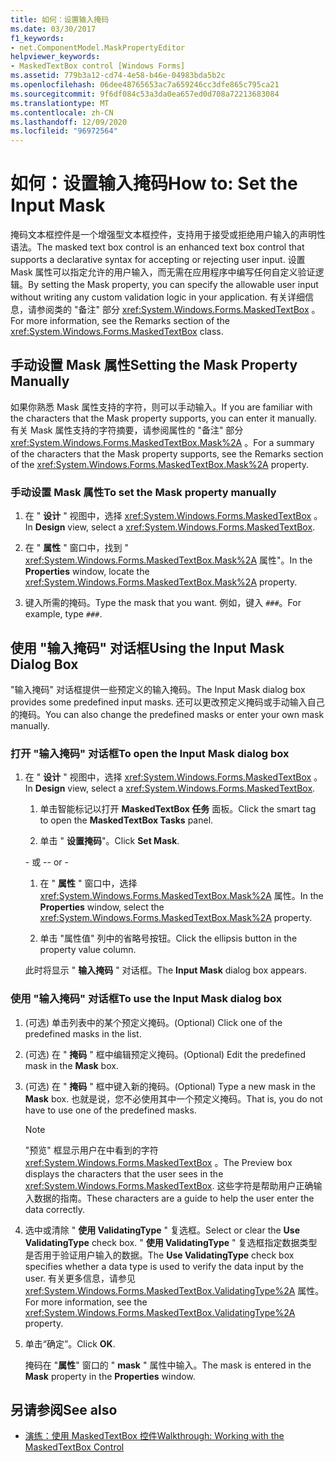 ```yaml
---
title: 如何：设置输入掩码
ms.date: 03/30/2017
f1_keywords:
- net.ComponentModel.MaskPropertyEditor
helpviewer_keywords:
- MaskedTextBox control [Windows Forms]
ms.assetid: 779b3a12-cd74-4e58-b46e-04983bda5b2c
ms.openlocfilehash: 06dee48765653ac7a659246cc3dfe865c795ca21
ms.sourcegitcommit: 9f6df084c53a3da0ea657ed0d708a72213683084
ms.translationtype: MT
ms.contentlocale: zh-CN
ms.lasthandoff: 12/09/2020
ms.locfileid: "96972564"
---
```

# <a name="how-to-set-the-input-mask"></a><span data-ttu-id="0b9bc-102">如何：设置输入掩码</span><span class="sxs-lookup"><span data-stu-id="0b9bc-102">How to: Set the Input Mask</span></span>
<span data-ttu-id="0b9bc-103">掩码文本框控件是一个增强型文本框控件，支持用于接受或拒绝用户输入的声明性语法。</span><span class="sxs-lookup"><span data-stu-id="0b9bc-103">The masked text box control is an enhanced text box control that supports a declarative syntax for accepting or rejecting user input.</span></span> <span data-ttu-id="0b9bc-104">设置 Mask 属性可以指定允许的用户输入，而无需在应用程序中编写任何自定义验证逻辑。</span><span class="sxs-lookup"><span data-stu-id="0b9bc-104">By setting the Mask property, you can specify the allowable user input without writing any custom validation logic in your application.</span></span> <span data-ttu-id="0b9bc-105">有关详细信息，请参阅类的 "备注" 部分 <xref:System.Windows.Forms.MaskedTextBox> 。</span><span class="sxs-lookup"><span data-stu-id="0b9bc-105">For more information, see the Remarks section of the <xref:System.Windows.Forms.MaskedTextBox> class.</span></span>  
  
## <a name="setting-the-mask-property-manually"></a><span data-ttu-id="0b9bc-106">手动设置 Mask 属性</span><span class="sxs-lookup"><span data-stu-id="0b9bc-106">Setting the Mask Property Manually</span></span>  
 <span data-ttu-id="0b9bc-107">如果你熟悉 Mask 属性支持的字符，则可以手动输入。</span><span class="sxs-lookup"><span data-stu-id="0b9bc-107">If you are familiar with the characters that the Mask property supports, you can enter it manually.</span></span> <span data-ttu-id="0b9bc-108">有关 Mask 属性支持的字符摘要，请参阅属性的 "备注" 部分 <xref:System.Windows.Forms.MaskedTextBox.Mask%2A> 。</span><span class="sxs-lookup"><span data-stu-id="0b9bc-108">For a summary of the characters that the Mask property supports, see the Remarks section of the <xref:System.Windows.Forms.MaskedTextBox.Mask%2A> property.</span></span>  
  
### <a name="to-set-the-mask-property-manually"></a><span data-ttu-id="0b9bc-109">手动设置 Mask 属性</span><span class="sxs-lookup"><span data-stu-id="0b9bc-109">To set the Mask property manually</span></span>  
  
1. <span data-ttu-id="0b9bc-110">在 " **设计** " 视图中，选择 <xref:System.Windows.Forms.MaskedTextBox> 。</span><span class="sxs-lookup"><span data-stu-id="0b9bc-110">In **Design** view, select a <xref:System.Windows.Forms.MaskedTextBox>.</span></span>  
  
2. <span data-ttu-id="0b9bc-111">在 " **属性** " 窗口中，找到 " <xref:System.Windows.Forms.MaskedTextBox.Mask%2A> 属性"。</span><span class="sxs-lookup"><span data-stu-id="0b9bc-111">In the **Properties** window, locate the <xref:System.Windows.Forms.MaskedTextBox.Mask%2A> property.</span></span>  
  
3. <span data-ttu-id="0b9bc-112">键入所需的掩码。</span><span class="sxs-lookup"><span data-stu-id="0b9bc-112">Type the mask that you want.</span></span> <span data-ttu-id="0b9bc-113">例如，键入 `###`。</span><span class="sxs-lookup"><span data-stu-id="0b9bc-113">For example, type `###`.</span></span>  
  
## <a name="using-the-input-mask-dialog-box"></a><span data-ttu-id="0b9bc-114">使用 "输入掩码" 对话框</span><span class="sxs-lookup"><span data-stu-id="0b9bc-114">Using the Input Mask Dialog Box</span></span>  
 <span data-ttu-id="0b9bc-115">"输入掩码" 对话框提供一些预定义的输入掩码。</span><span class="sxs-lookup"><span data-stu-id="0b9bc-115">The Input Mask dialog box provides some predefined input masks.</span></span> <span data-ttu-id="0b9bc-116">还可以更改预定义掩码或手动输入自己的掩码。</span><span class="sxs-lookup"><span data-stu-id="0b9bc-116">You can also change the predefined masks or enter your own mask manually.</span></span>  
  
### <a name="to-open-the-input-mask-dialog-box"></a><span data-ttu-id="0b9bc-117">打开 "输入掩码" 对话框</span><span class="sxs-lookup"><span data-stu-id="0b9bc-117">To open the Input Mask dialog box</span></span>  
  
1. <span data-ttu-id="0b9bc-118">在 " **设计** " 视图中，选择 <xref:System.Windows.Forms.MaskedTextBox> 。</span><span class="sxs-lookup"><span data-stu-id="0b9bc-118">In **Design** view, select a <xref:System.Windows.Forms.MaskedTextBox>.</span></span>  
  
    1. <span data-ttu-id="0b9bc-119">单击智能标记以打开 **MaskedTextBox 任务** 面板。</span><span class="sxs-lookup"><span data-stu-id="0b9bc-119">Click the smart tag to open the **MaskedTextBox Tasks** panel.</span></span>  
  
    2. <span data-ttu-id="0b9bc-120">单击 " **设置掩码**"。</span><span class="sxs-lookup"><span data-stu-id="0b9bc-120">Click **Set Mask**.</span></span>  
  
     <span data-ttu-id="0b9bc-121">\- 或 -</span><span class="sxs-lookup"><span data-stu-id="0b9bc-121">\- or -</span></span>  
  
    1. <span data-ttu-id="0b9bc-122">在 " **属性** " 窗口中，选择 <xref:System.Windows.Forms.MaskedTextBox.Mask%2A> 属性。</span><span class="sxs-lookup"><span data-stu-id="0b9bc-122">In the **Properties** window, select the <xref:System.Windows.Forms.MaskedTextBox.Mask%2A> property.</span></span>  
  
    2. <span data-ttu-id="0b9bc-123">单击 "属性值" 列中的省略号按钮。</span><span class="sxs-lookup"><span data-stu-id="0b9bc-123">Click the ellipsis button in the property value column.</span></span>  
  
     <span data-ttu-id="0b9bc-124">此时将显示 " **输入掩码** " 对话框。</span><span class="sxs-lookup"><span data-stu-id="0b9bc-124">The **Input Mask** dialog box appears.</span></span>  
  
### <a name="to-use-the-input-mask-dialog-box"></a><span data-ttu-id="0b9bc-125">使用 "输入掩码" 对话框</span><span class="sxs-lookup"><span data-stu-id="0b9bc-125">To use the Input Mask dialog box</span></span>  
  
1. <span data-ttu-id="0b9bc-126"> (可选) 单击列表中的某个预定义掩码。</span><span class="sxs-lookup"><span data-stu-id="0b9bc-126">(Optional) Click one of the predefined masks in the list.</span></span>  
  
2. <span data-ttu-id="0b9bc-127"> (可选) 在 " **掩码** " 框中编辑预定义掩码。</span><span class="sxs-lookup"><span data-stu-id="0b9bc-127">(Optional) Edit the predefined mask in the **Mask** box.</span></span>  
  
3. <span data-ttu-id="0b9bc-128"> (可选) 在 " **掩码** " 框中键入新的掩码。</span><span class="sxs-lookup"><span data-stu-id="0b9bc-128">(Optional) Type a new mask in the **Mask** box.</span></span> <span data-ttu-id="0b9bc-129">也就是说，您不必使用其中一个预定义掩码。</span><span class="sxs-lookup"><span data-stu-id="0b9bc-129">That is, you do not have to use one of the predefined masks.</span></span>  
  
    > [!NOTE]
    > <span data-ttu-id="0b9bc-130">"预览" 框显示用户在中看到的字符 <xref:System.Windows.Forms.MaskedTextBox> 。</span><span class="sxs-lookup"><span data-stu-id="0b9bc-130">The Preview box displays the characters that the user sees in the <xref:System.Windows.Forms.MaskedTextBox>.</span></span> <span data-ttu-id="0b9bc-131">这些字符是帮助用户正确输入数据的指南。</span><span class="sxs-lookup"><span data-stu-id="0b9bc-131">These characters are a guide to help the user enter the data correctly.</span></span>  
  
4. <span data-ttu-id="0b9bc-132">选中或清除 " **使用 ValidatingType** " 复选框。</span><span class="sxs-lookup"><span data-stu-id="0b9bc-132">Select or clear the **Use ValidatingType** check box.</span></span> <span data-ttu-id="0b9bc-133">" **使用 ValidatingType** " 复选框指定数据类型是否用于验证用户输入的数据。</span><span class="sxs-lookup"><span data-stu-id="0b9bc-133">The **Use ValidatingType** check box specifies whether a data type is used to verify the data input by the user.</span></span> <span data-ttu-id="0b9bc-134">有关更多信息，请参见 <xref:System.Windows.Forms.MaskedTextBox.ValidatingType%2A> 属性。</span><span class="sxs-lookup"><span data-stu-id="0b9bc-134">For more information, see the <xref:System.Windows.Forms.MaskedTextBox.ValidatingType%2A> property.</span></span>  
  
5. <span data-ttu-id="0b9bc-135">单击“确定”。</span><span class="sxs-lookup"><span data-stu-id="0b9bc-135">Click **OK**.</span></span>  
  
     <span data-ttu-id="0b9bc-136">掩码在 "**属性**" 窗口的 " **mask** " 属性中输入。</span><span class="sxs-lookup"><span data-stu-id="0b9bc-136">The mask is entered in the **Mask** property in the **Properties** window.</span></span>  
  
## <a name="see-also"></a><span data-ttu-id="0b9bc-137">另请参阅</span><span class="sxs-lookup"><span data-stu-id="0b9bc-137">See also</span></span>

- [<span data-ttu-id="0b9bc-138">演练：使用 MaskedTextBox 控件</span><span class="sxs-lookup"><span data-stu-id="0b9bc-138">Walkthrough: Working with the MaskedTextBox Control</span></span>](walkthrough-working-with-the-maskedtextbox-control.md)
